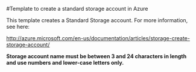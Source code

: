 #Template to create a standard storage account in Azure

This template creates a Standard Storage account. For more information, see here:

http://azure.microsoft.com/en-us/documentation/articles/storage-create-storage-account/

<strong>Storage account name must be between 3 and 24 characters in length and use numbers and lower-case letters only.</strong>